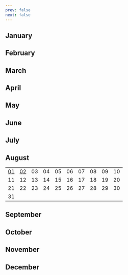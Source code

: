 ```yaml
---
prev: false
next: false
---
```


## January

## February

## March

## April

## May

## June

## July

## August

<div style="text-align: center;">
<table>
	<colgroup>
		<col style="width: 10%;">
		<col style="width: 10%;">
		<col style="width: 10%;">
		<col style="width: 10%;">
        <col style="width: 10%;">
		<col style="width: 10%;">
		<col style="width: 10%;">
		<col style="width: 10%;">
        <col style="width: 10%;">
		<col style="width: 10%;">
	</colgroup>
	<tr>
		<td><a href=/en/prob/20240801>01</a></td>
		<td><a href=/en/prob/20240802>02</a></td>
		<td>03</td>
		<td>04</td>
        <td>05</td>
		<td>06</td>
		<td>07</td>
		<td>08</td>
        <td>09</td>
		<td>10</td>
	</tr>
	<tr>
		<td>11</td>
		<td>12</td>
		<td>13</td>
		<td>14</td>
        <td>15</td>
		<td>16</td>
		<td>17</td>
		<td>18</td>
        <td>19</td>
		<td>20</td>
	</tr>
	<tr>
		<td>21</td>
		<td>22</td>
		<td>23</td>
		<td>24</td>
        <td>25</td>
		<td>26</td>
		<td>27</td>
		<td>28</td>
        <td>29</td>
		<td>30</td>
	</tr>
    <tr>
		<td>31</td>
		<td></td>
		<td></td>
		<td></td>
        <td></td>
		<td></td>
		<td></td>
		<td></td>
        <td></td>
		<td></td>
	</tr>
</table>
</div>

## September

## October

## November

## December